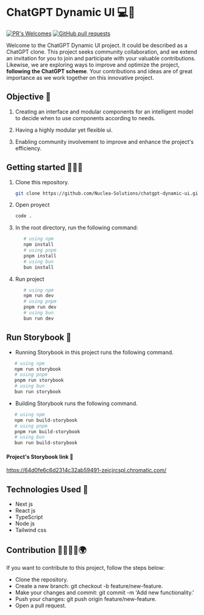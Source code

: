 # ChatGPT Dynamic UI 💻🤖

[![PR's Welcomes](https://img.shields.io/badge/PRs-welcome-brightgreen.svg?style=flat)]()
[![GitHub pull requests](https://img.shields.io/github/issues-pr/cdnjs/cdnjs.svg?style=flat)]()

Welcome to the ChatGPT Dynamic UI project. It could be described as a ChatGPT clone. This project seeks community collaboration, and we extend an invitation for you to join and participate with your valuable contributions. Likewise, we are exploring ways to improve and optimize the project, **following the ChatGPT scheme**. Your contributions and ideas are of great importance as we work together on this innovative project.

## Objective 🎯

1. Creating an interface and modular components for an intelligent model to decide when to use components according to needs.

2. Having a highly modular yet flexible ui.

3. Enabling community involvement to improve and enhance the project's efficiency.

## Getting started 🧑🏻‍💻

1. Clone this repository.
   ```bash
   git clone https://github.com/Nuclea-Solutions/chatgpt-dynamic-ui.git
   ```
2. Open proyect

   ```bash
   code .
   ```

3. In the root directory, run the following command:

   ```bash
      # using npm
      npm install
      # using pnpm
      pnpm install
      # using bun
      bun install
   ```

4. Run project

   ```bash
      # using npm
      npm run dev
      # using pnpm
      pnpm run dev
      # using bun
      bun run dev

   ```

## Run Storybook 🚀

- Running Storybook in this project runs the following command.

```bash
   # using npm
   npm run storybook
   # using pnpm
   pnpm run storybook
   # using bun
   bun run storybook
```

- Building Storybook runs the following command.

```bash
   # using npm
   npm run build-storybook
   # using pnpm
   pnpm run build-storybook
   # using bun
   bun run build-storybook

```

#### Project's Storybook link 🔗

https://64d0fe6c6d2314c32ab59491-zeicjrcspl.chromatic.com/

## Technologies Used 💼

- Next js
- React js
- TypeScript
- Node js
- Tailwind css

## Contribution 👨🏻👧🏻🌍

If you want to contribute to this project, follow the steps below:

- Clone the repository.
- Create a new branch: git checkout -b feature/new-feature.
- Make your changes and commit: git commit -m 'Add new functionality.'
- Push your changes: git push origin feature/new-feature.
- Open a pull request.
